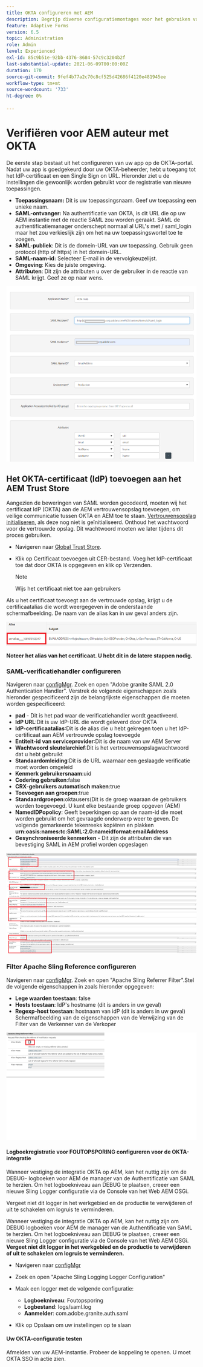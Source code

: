 ```yaml
---
title: OKTA configureren met AEM
description: Begrijp diverse configuratiemontages voor het gebruiken van enig teken-binnen gebruikend okta
feature: Adaptive Forms
version: 6.5
topic: Administration
role: Admin
level: Experienced
exl-id: 85c9b51e-92bb-4376-8684-57c9c3204b2f
last-substantial-update: 2021-06-09T00:00:00Z
duration: 170
source-git-commit: 9fef4b77a2c70c8cf525d42686f4120e481945ee
workflow-type: tm+mt
source-wordcount: '733'
ht-degree: 0%

---
```


# Verifiëren voor AEM auteur met OKTA

De eerste stap bestaat uit het configureren van uw app op de OKTA-portal. Nadat uw app is goedgekeurd door uw OKTA-beheerder, hebt u toegang tot het IdP-certificaat en een Single Sign on URL. Hieronder ziet u de instellingen die gewoonlijk worden gebruikt voor de registratie van nieuwe toepassingen.

* **Toepassingsnaam:** Dit is uw toepassingsnaam. Geef uw toepassing een unieke naam.
* **SAML-ontvanger:** Na authentificatie van OKTA, is dit URL die op uw AEM instantie met de reactie SAML zou worden geraakt. SAML de authentificatiemanager onderschept normaal al URL&#39;s met / saml_login maar het zou verkieslijk zijn om het na uw toepassingswortel toe te voegen.
* **SAML-publiek**: Dit is de domein-URL van uw toepassing. Gebruik geen protocol (http of https) in het domein-URL.
* **SAML-naam-id:** Selecteer E-mail in de vervolgkeuzelijst.
* **Omgeving**: Kies de juiste omgeving.
* **Attributen**: Dit zijn de attributen u over de gebruiker in de reactie van SAML krijgt. Geef ze op naar wens.


![okta-applicatie](assets/okta-app-settings-blurred.PNG)


## Het OKTA-certificaat (IdP) toevoegen aan het AEM Trust Store

Aangezien de beweringen van SAML worden gecodeerd, moeten wij het certificaat IdP (OKTA) aan de AEM vertrouwensopslag toevoegen, om veilige communicatie tussen OKTA en AEM toe te staan.
[Vertrouwensopslag initialiseren](http://localhost:4502/libs/granite/security/content/truststore.html), als deze nog niet is geïnitialiseerd.
Onthoud het wachtwoord voor de vertrouwde opslag. Dit wachtwoord moeten we later tijdens dit proces gebruiken.

* Navigeren naar [Global Trust Store](http://localhost:4502/libs/granite/security/content/truststore.html).
* Klik op Certificaat toevoegen uit CER-bestand. Voeg het IdP-certificaat toe dat door OKTA is opgegeven en klik op Verzenden.

  >[!NOTE]
  >
  >Wijs het certificaat niet toe aan gebruikers

Als u het certificaat toevoegt aan de vertrouwde opslag, krijgt u de certificaatalias die wordt weergegeven in de onderstaande schermafbeelding. De naam van de alias kan in uw geval anders zijn.

![Certificaat-alias](assets/cert-alias.PNG)

**Noteer het alias van het certificaat. U hebt dit in de latere stappen nodig.**

### SAML-verificatiehandler configureren

Navigeren naar [configMgr](http://localhost:4502/system/console/configMgr).
Zoek en open &quot;Adobe granite SAML 2.0 Authentication Handler&quot;.
Verstrek de volgende eigenschappen zoals hieronder gespecificeerd zijn de belangrijkste eigenschappen die moeten worden gespecificeerd:

* **pad** - Dit is het pad waar de verificatiehandler wordt geactiveerd.
* **IdP URL**:Dit is uw IdP-URL die wordt geleverd door OKTA
* **IdP-certificaatalias**:Dit is de alias die u hebt gekregen toen u het IdP-certificaat aan AEM vertrouwde opslag toevoegde
* **Entiteit-id van serviceprovider**:Dit is de naam van uw AEM Server
* **Wachtwoord sleutelarchief**:Dit is het vertrouwensopslagwachtwoord dat u hebt gebruikt
* **Standaardomleiding**:Dit is de URL waarnaar een geslaagde verificatie moet worden omgeleid
* **Kenmerk gebruikersnaam**:uid
* **Codering gebruiken**:false
* **CRX-gebruikers automatisch maken**:true
* **Toevoegen aan groepen**:true
* **Standaardgroepen**:oktausers(Dit is de groep waaraan de gebruikers worden toegevoegd. U kunt elke bestaande groep opgeven (AEM)
* **NamedIDPopolicy**: Geeft beperkingen op aan de naam-id die moet worden gebruikt om het gevraagde onderwerp weer te geven. De volgende gemarkeerde tekenreeks kopiëren en plakken **urn:oasis:names:tc:SAML:2.0:nameidformat:emailAddress**
* **Gesynchroniseerde kenmerken** - Dit zijn de attributen die van bevestiging SAML in AEM profiel worden opgeslagen

![saml-authentication-handler](assets/saml-authentication-settings-blurred.PNG)

### Filter Apache Sling Reference configureren

Navigeren naar [configMgr](http://localhost:4502/system/console/configMgr).
Zoek en open &quot;Apache Sling Referrer Filter&quot;.Stel de volgende eigenschappen in zoals hieronder opgegeven:

* **Lege waarden toestaan**: false
* **Hosts toestaan**: IdP&#39;s hostname (dit is anders in uw geval)
* **Regexp-host toestaan**: hostnaam van idP (dit is anders in uw geval) Schermafbeelding van de eigenschappen van de Verwijzing van de Filter van de Verkenner van de Verkoper

![referentie-filter](assets/okta-referrer.png)

#### Logboekregistratie voor FOUTOPSPORING configureren voor de OKTA-integratie

Wanneer vestiging de integratie OKTA op AEM, kan het nuttig zijn om de DEBUG- logboeken voor AEM de manager van de Authentificatie van SAML te herzien. Om het logboekniveau aan DEBUG te plaatsen, creeer een nieuwe Sling Logger configuratie via de Console van het Web AEM OSGi.

Vergeet niet dit logger in het werkgebied en de productie te verwijderen of uit te schakelen om logruis te verminderen.

Wanneer vestiging de integratie OKTA op AEM, kan het nuttig zijn om DEBUG logboeken voor AEM de manager van de Authentificatie van SAML te herzien. Om het logboekniveau aan DEBUG te plaatsen, creeer een nieuwe Sling Logger configuratie via de Console van het Web AEM OSGi.
**Vergeet niet dit logger in het werkgebied en de productie te verwijderen of uit te schakelen om logruis te verminderen.**
* Navigeren naar [configMgr](http://localhost:4502/system/console/configMgr)

* Zoek en open &quot;Apache Sling Logging Logger Configuration&quot;
* Maak een logger met de volgende configuratie:
   * **Logboekniveau**: Foutopsporing
   * **Logbestand**: logs/saml.log
   * **Aanmelder**: com.adobe.granite.auth.saml
* Klik op Opslaan om uw instellingen op te slaan

#### Uw OKTA-configuratie testen

Afmelden van uw AEM-instantie. Probeer de koppeling te openen. U moet OKTA SSO in actie zien.
